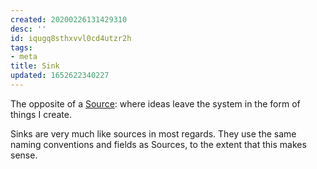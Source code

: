 ```yaml
---
created: 20200226131429310
desc: ''
id: iqugq8sthxvvl0cd4utzr2h
tags:
- meta
title: Sink
updated: 1652622340227
---
```

   
The opposite of a [Source](/not_created.md): where ideas leave the system in the form of things I create.   
   
Sinks are very much like sources in most regards. They use the same naming conventions and fields as Sources, to the extent that this makes sense.
